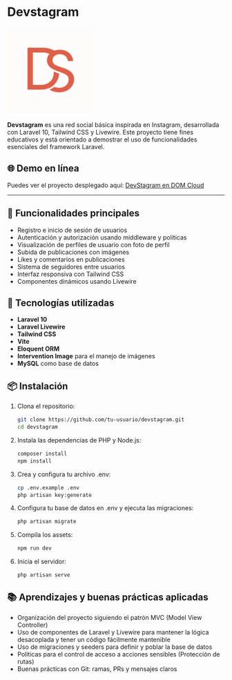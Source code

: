 # Devstagram
<img src="assets/logo.png" alt="DevStagram Logo" width="200"/>

**Devstagram** es una red social básica inspirada en Instagram, desarrollada con Laravel 10, Tailwind CSS y Livewire. Este proyecto tiene fines educativos y está orientado a demostrar el uso de funcionalidades esenciales del framework Laravel.

## 🌐 Demo en línea

Puedes ver el proyecto desplegado aquí: [DevStagram en DOM Cloud](http://devstagram-julianavg.domcloud.dev/)

---

## 🚀 Funcionalidades principales

- Registro e inicio de sesión de usuarios
- Autenticación y autorización usando middleware y políticas
- Visualización de perfiles de usuario con foto de perfil
- Subida de publicaciones con imágenes
- Likes y comentarios en publicaciones
- Sistema de seguidores entre usuarios
- Interfaz responsiva con Tailwind CSS
- Componentes dinámicos usando Livewire

## 🧰 Tecnologías utilizadas

- **Laravel 10**
- **Laravel Livewire**
- **Tailwind CSS**
- **Vite**
- **Eloquent ORM**
- **Intervention Image** para el manejo de imágenes
- **MySQL** como base de datos

## 📦 Instalación

1. Clona el repositorio:
   ```bash
   git clone https://github.com/tu-usuario/devstagram.git
   cd devstagram
2. Instala las dependencias de PHP y Node.js:
   ```bash
   composer install
   npm install
3. Crea y configura tu archivo .env:
   ```bash
   cp .env.example .env
   php artisan key:generate
4. Configura tu base de datos en .env y ejecuta las migraciones:
   ```bash
   php artisan migrate
5. Compila los assets:
   ```bash
   npm run dev
6. Inicia el servidor:
   ```bash
   php artisan serve

## 📚 Aprendizajes y buenas prácticas aplicadas
- Organización del proyecto siguiendo el patrón MVC (Model View Controller)
- Uso de componentes de Laravel y Livewire para mantener la lógica desacoplada y tener un código fácilmente mantenible
- Uso de migraciones y seeders para definir y poblar la base de datos
- Políticas para el control de acceso a acciones sensibles (Protección de rutas)
- Buenas prácticas con Git: ramas, PRs y mensajes claros
